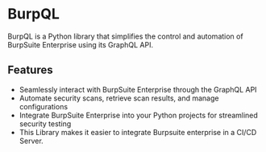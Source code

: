 # BurpQL

BurpQL is a Python library that simplifies the control and automation of BurpSuite Enterprise using its GraphQL API.

## Features
- Seamlessly interact with BurpSuite Enterprise through the GraphQL API
- Automate security scans, retrieve scan results, and manage configurations
- Integrate BurpSuite Enterprise into your Python projects for streamlined security testing
- This Library makes it easier to integrate Burpsuite enterprise in a CI/CD Server.

